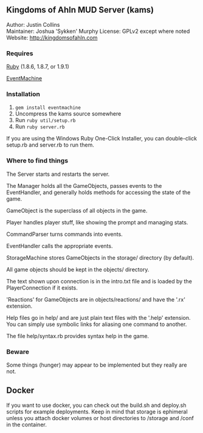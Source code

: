 ## Kingdoms of Ahln MUD Server (kams)

Author: Justin Collins  
Maintainer: Joshua 'Sykken' Murphy
License: GPLv2 except where noted  
Website: <http://kingdomsofahln.com>

### Requires

[Ruby](http://ruby-lang.org/) (1.8.6, 1.8.7, or 1.9.1)

[EventMachine](http://rubyeventmachine.com/)

### Installation

1. `gem install eventmachine`
2. Uncompress the kams source somewhere
3. Run `ruby util/setup.rb`
4. Run `ruby server.rb`

If you are using the Windows Ruby One-Click Installer, you can double-click setup.rb and server.rb to run them.

### Where to find things

The Server starts and restarts the server.

The Manager holds all the GameObjects, passes events to the EventHandler, and generally holds methods for accessing the state of the game.

GameObject is the superclass of all objects in the game.

Player handles player stuff, like showing the prompt and managing stats.

CommandParser turns commands into events.

EventHandler calls the appropriate events.

StorageMachine stores GameObjects in the storage/ directory (by default).

All game objects should be kept in the objects/ directory.

The text shown upon connection is in the intro.txt file and is loaded by the PlayerConnection if it exists.

'Reactions' for GameObjects are in objects/reactions/ and have the '.rx' extension.

Help files go in help/ and are just plain text files with the '.help' extension. You can simply use symbolic links for aliasing one command to another.

The file help/syntax.rb provides syntax help in the game.

### Beware

Some things (hunger) may appear to be implemented but they really are not.


## Docker

If you want to use docker, you can check out the build.sh and deploy.sh scripts for example deployments. 
Keep in mind that storage is ephimeral unless you attach docker volumes or host directories to /storage and /conf in the container.
